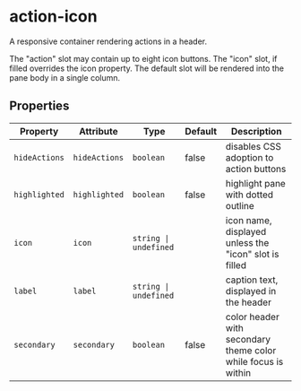 # action-icon

A responsive container rendering actions in a header.

The "action" slot may contain up to eight icon buttons.
The "icon" slot, if filled overrides the icon property.
The default slot will be rendered into the pane body in a single column.

## Properties

| Property      | Attribute     | Type                  | Default | Description                                      |
|---------------|---------------|-----------------------|---------|--------------------------------------------------|
| `hideActions` | `hideActions` | `boolean`             | false   | disables CSS adoption to action buttons          |
| `highlighted` | `highlighted` | `boolean`             | false   | highlight pane with dotted outline               |
| `icon`        | `icon`        | `string \| undefined` |         | icon name, displayed unless the "icon" slot is filled |
| `label`       | `label`       | `string \| undefined` |         | caption text, displayed in the header            |
| `secondary`   | `secondary`   | `boolean`             | false   | color header with secondary theme color while focus is within |
